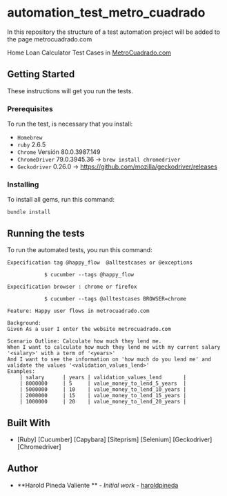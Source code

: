 # automation_test_metro_cuadrado
In this repository the structure of a test automation project will be added to the page metrocuadrado.com

Home Loan Calculator Test Cases in [MetroCuadrado.com](https://www.metrocuadrado.com/calculadora-credito-hipotecario-vivienda/)

## Getting Started

These instructions will get you run the tests.

### Prerequisites

To run the test, is necessary that you install:
 - `Homebrew`
 - `ruby` 2.6.5
 - `Chrome` Versión 80.0.3987.149
 - `ChromeDriver` 79.0.3945.36 ->
   ``` brew install chromedriver ```
 - `Geckodriver` 0.26.0 ->
 https://github.com/mozilla/geckodriver/releases


### Installing

To install all gems, run this command:

```
bundle install
```
## Running the tests

To run the automated tests, you run this command:

```
Expecification tag @happy_flow  @alltestcases or @exceptions

            $ cucumber --tags @happy_flow

Expecification browser : chrome or firefox

            $ cucumber --tags @alltestcases BROWSER=chrome
```
```
Feature: Happy user flows in metrocuadrado.com

Background:
Given As a user I enter the website metrocuadrado.com

Scenario Outline: Calculate how much they lend me.
When I want to calculate how much they lend me with my current salary '<salary>' with a term of '<years>'
And I want to see the information on 'how much do you lend me' and validate the values '<validation_values_lend>'
Examples:
    | salary      | years | validation_values_lend       |
    | 8000000     | 5     | value_money_to_lend_5_years  |
    | 5000000     | 10    | value_money_to_lend_10_years |
    | 2000000     | 15    | value_money_to_lend_15_years |
    | 1000000     | 20    | value_money_to_lend_20_years |
```

## Built With

* [Ruby] [Cucumber] [Capybara] [Siteprism] [Selenium] [Geckodriver] [Chromedriver] 

## Author

* **Harold Pineda Valiente ** - *Initial work* - [haroldpineda](https://github.com/haroldpineda)



